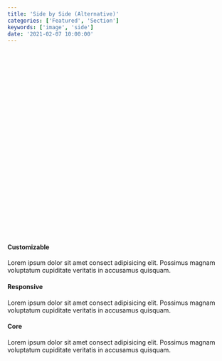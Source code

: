 ```yaml
---
title: 'Side by Side (Alternative)'
categories: ['Featured', 'Section']
keywords: ['image', 'side']
date: '2021-02-07 10:00:00'
---
```


<!-- wp:group {"align":"wide","style":{"spacing":{"padding":{"top":"10vh","bottom":"10vh"}}}} -->
<div class="wp-block-group alignwide" style="padding-top:10vh;padding-bottom:10vh">
<div class="wp-block-group__inner-container">

<!-- wp:columns {"align":"wide"} -->
<div class="wp-block-columns alignwide">

<!-- wp:column -->
<div class="wp-block-column">

<!-- wp:image {"align":"center","sizeSlug":"large"} -->
<div class="wp-block-image"><figure class="aligncenter size-large"><img src="https://images.unsplash.com/photo-1612698565524-1101522e9a21?ixid=MXwxMjA3fDB8MHxwaG90by1wYWdlfHx8fGVufDB8fHw%3D&amp;ixlib=rb-1.2.1&amp;auto=format&amp;fit=crop&amp;w=400&amp;q=80" alt=""/></figure></div>
<!-- /wp:image -->

</div>
<!-- /wp:column -->

<!-- wp:column {"width":"40%"} -->
<div class="wp-block-column" style="flex-basis:40%">
    <!-- wp:heading {"level":4} -->
    <h4 class="mb3">Customizable</h4>
    <!-- /wp:heading -->
    <!-- wp:paragraph {"fontSize":"extra-small"} -->
    <p class="has-extra-small-font-size o-70 mt0 mb3">Lorem ipsum dolor sit amet consect adipisicing elit. Possimus magnam voluptatum cupiditate veritatis in accusamus quisquam.</p>
    <!-- /wp:paragraph -->
    <!-- wp:heading {"level":4} -->
    <h4 class="mb3">Responsive</h4>
    <!-- /wp:heading -->
    <!-- wp:paragraph {"fontSize":"extra-small"} -->
    <p class="has-extra-small-font-size o-70 mt0 mb3">Lorem ipsum dolor sit amet consect adipisicing elit. Possimus magnam voluptatum cupiditate veritatis in accusamus quisquam.</p>
    <!-- /wp:paragraph -->
    <!-- wp:heading {"level":4} -->
    <h4 class="mb3">Core</h4>
    <!-- /wp:heading -->
    <!-- wp:paragraph {"fontSize":"extra-small"} -->
    <p class="has-extra-small-font-size o-70 mt0 mb3">Lorem ipsum dolor sit amet consect adipisicing elit. Possimus magnam voluptatum cupiditate veritatis in accusamus quisquam.</p>
    <!-- /wp:paragraph -->
</div>
<!-- /wp:column -->

</div>
<!-- /wp:columns -->

</div>
</div>
<!-- /wp:group -->
